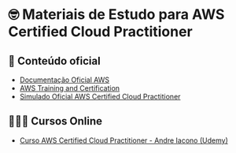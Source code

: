 # 🤓 Materiais de Estudo para AWS Certified Cloud Practitioner

## 🧡 Conteúdo oficial

- [Documentação Oficial AWS](https://aws.amazon.com/documentation/)
- [AWS Training and Certification](https://aws.amazon.com/training/)
- [Simulado Oficial AWS Certified Cloud Practitioner](https://aws.amazon.com/certification/certified-cloud-practitioner/)

## 👩🏽‍💻 Cursos Online

- [Curso AWS Certified Cloud Practitioner - Andre Iacono (Udemy)](https://www.udemy.com/course/certificacao-aws-cloud-practitioner/?couponCode=ST12MT122624)
